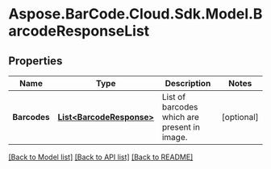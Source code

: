 # Aspose.BarCode.Cloud.Sdk.Model.BarcodeResponseList
## Properties

Name | Type | Description | Notes
------------ | ------------- | ------------- | -------------
**Barcodes** | [**List&lt;BarcodeResponse&gt;**](BarcodeResponse.md) | List of barcodes which are present in image.              | [optional] 

[[Back to Model list]](../README.md#documentation-for-models) [[Back to API list]](../README.md#documentation-for-api-endpoints) [[Back to README]](../README.md)

